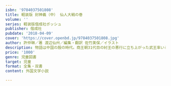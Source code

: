 ```yaml
---
isbn: '9784037501808'
title: 軽装版 封神義（中） 仙人大戦の巻
volume: ''
series: 軽装版偕成社ポッシュ
publisher: 偕成社
pubdate: '2018-04-09'
cover: 'https://cover.openbd.jp/9784037501808.jpg'
author: 許仲琳／著 渡辺仙州／編集・翻訳 佐竹美保／イラスト
description: 物語は中国の殷の時代。商王朝31代目の紂王の悪行に立ち上がった武王率いる周軍と紂王率いる商軍。封神演義第2巻。
price: '1000'
genre: 児童図書
target: 児童
format: 全集・双書
content: 外国文学小説

---
```

